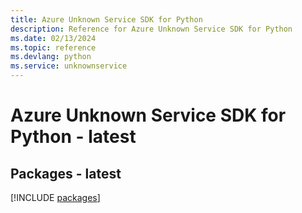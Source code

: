```yaml
---
title: Azure Unknown Service SDK for Python
description: Reference for Azure Unknown Service SDK for Python
ms.date: 02/13/2024
ms.topic: reference
ms.devlang: python
ms.service: unknownservice
---
```

# Azure Unknown Service SDK for Python - latest
## Packages - latest
[!INCLUDE [packages](unknown-service-index.md)]